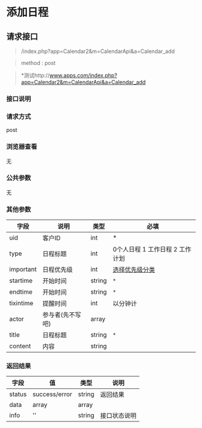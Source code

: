 # 添加日程
## 请求接口 

> /index.php?app=Calendar2&m=CalendarApi&a=Calendar_add

>  method : post

> *测试http://www.apps.com/index.php?app=Calendar2&m=CalendarApi&a=Calendar_add

### **接口说明**

### **请求方式**
post

### **浏览器查看**
无

### **公共参数** 
无

### **其他参数**
|字段       |说明            |类型    |必填           |
| --------- |--------      |--------|--------       |
|uid         |客户ID|int|    *|
|type      |日程标题 | int|0个人日程 1 工作日程 2 工作计划|
|important|日程优先级 | int |[选择优先级分类](http://192.168.1.240/ranmufei/apps/wikis/Calendar_category) | `*`|
|startime   |开始时间|string  | `*` |
|endtime   |开始时间|string  | `*` |
|tixintime  | 提醒时间 | int | 以分钟计 |
|actor      | 参与者(先不写吧) | array | |
|title      |日程标题 | string | `*`         |
|content    | 内容 | string | |

### **返回结果**
|字段       |值             |类型    |说明           |
| --------- |--------      |--------|--------       |
|status     |success/error |string |返回结果         |
|data       |array         |array  | |
|info       | '' | string | 接口状态说明  |

